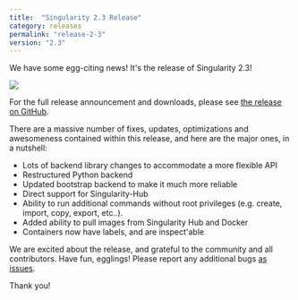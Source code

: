 ```yaml
---
title:  "Singularity 2.3 Release"
category: releases
permalink: "release-2-3"
version: "2.3"
---
```


We have some egg-citing news! It's the release of Singularity 2.3!

<img src="{{ site.baseurl }}/assets/img/posts/releases/singularity-egg.png">

For the full release announcement and downloads, please see <a target="_blank" href="https://github.com/singularityware/singularity/releases/tag/2.3">the release on GitHub</a>.

There are a massive number of fixes, updates, optimizations and awesomeness contained within this release, and here are the major ones, in a nutshell:

- Lots of backend library changes to accommodate a more flexible API
- Restructured Python backend
- Updated bootstrap backend to make it much more reliable
- Direct support for Singularity-Hub
- Ability to run additional commands without root privileges (e.g. create, import, copy, export, etc..).
- Added ability to pull images from Singularity Hub and Docker
- Containers now have labels, and are inspect'able

We are excited about the release, and grateful to the community and all contributors. Have fun, egglings! Please report any additional bugs <a href="https://github.com/singularityware/singularity/issues/new" target="_blank">as issues</a>.

Thank you!

